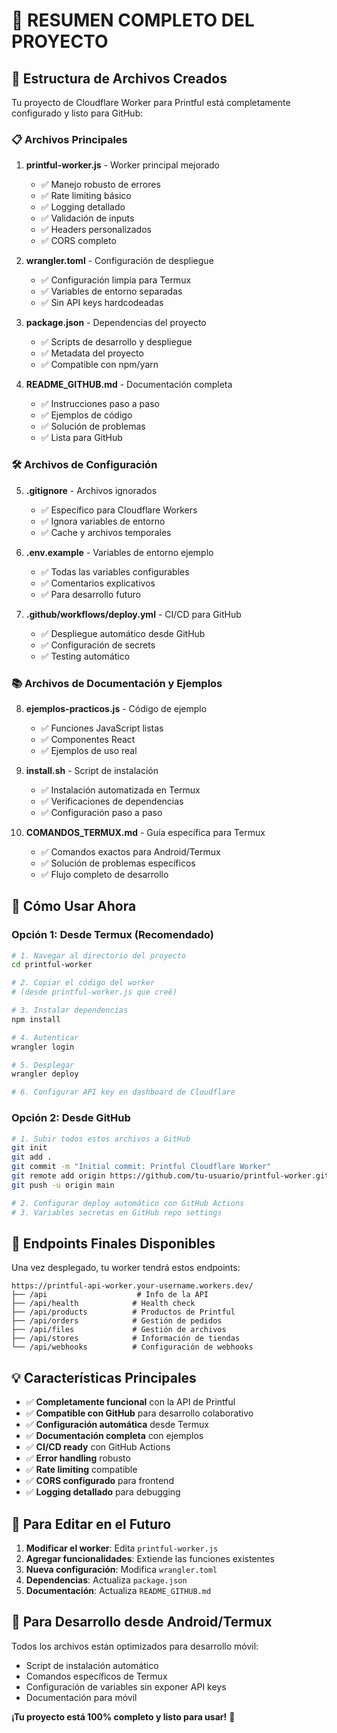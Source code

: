 # 📁 RESUMEN COMPLETO DEL PROYECTO

## 🎯 **Estructura de Archivos Creados**

Tu proyecto de Cloudflare Worker para Printful está completamente configurado y listo para GitHub:

### 📋 **Archivos Principales**

1. **<filepath>printful-worker.js</filepath>** - Worker principal mejorado
   - ✅ Manejo robusto de errores
   - ✅ Rate limiting básico
   - ✅ Logging detallado
   - ✅ Validación de inputs
   - ✅ Headers personalizados
   - ✅ CORS completo

2. **<filepath>wrangler.toml</filepath>** - Configuración de despliegue
   - ✅ Configuración limpia para Termux
   - ✅ Variables de entorno separadas
   - ✅ Sin API keys hardcodeadas

3. **<filepath>package.json</filepath>** - Dependencias del proyecto
   - ✅ Scripts de desarrollo y despliegue
   - ✅ Metadata del proyecto
   - ✅ Compatible con npm/yarn

4. **<filepath>README_GITHUB.md</filepath>** - Documentación completa
   - ✅ Instrucciones paso a paso
   - ✅ Ejemplos de código
   - ✅ Solución de problemas
   - ✅ Lista para GitHub

### 🛠️ **Archivos de Configuración**

5. **<filepath>.gitignore</filepath>** - Archivos ignorados
   - ✅ Específico para Cloudflare Workers
   - ✅ Ignora variables de entorno
   - ✅ Cache y archivos temporales

6. **<filepath>.env.example</filepath>** - Variables de entorno ejemplo
   - ✅ Todas las variables configurables
   - ✅ Comentarios explicativos
   - ✅ Para desarrollo futuro

7. **<filepath>.github/workflows/deploy.yml</filepath>** - CI/CD para GitHub
   - ✅ Despliegue automático desde GitHub
   - ✅ Configuración de secrets
   - ✅ Testing automático

### 📚 **Archivos de Documentación y Ejemplos**

8. **<filepath>ejemplos-practicos.js</filepath>** - Código de ejemplo
   - ✅ Funciones JavaScript listas
   - ✅ Componentes React
   - ✅ Ejemplos de uso real

9. **<filepath>install.sh</filepath>** - Script de instalación
   - ✅ Instalación automatizada en Termux
   - ✅ Verificaciones de dependencias
   - ✅ Configuración paso a paso

10. **<filepath>COMANDOS_TERMUX.md</filepath>** - Guía específica para Termux
    - ✅ Comandos exactos para Android/Termux
    - ✅ Solución de problemas específicos
    - ✅ Flujo completo de desarrollo

## 🚀 **Cómo Usar Ahora**

### **Opción 1: Desde Termux (Recomendado)**
```bash
# 1. Navegar al directorio del proyecto
cd printful-worker

# 2. Copiar el código del worker
# (desde printful-worker.js que creé)

# 3. Instalar dependencias
npm install

# 4. Autenticar
wrangler login

# 5. Desplegar
wrangler deploy

# 6. Configurar API key en dashboard de Cloudflare
```

### **Opción 2: Desde GitHub**
```bash
# 1. Subir todos estos archivos a GitHub
git init
git add .
git commit -m "Initial commit: Printful Cloudflare Worker"
git remote add origin https://github.com/tu-usuario/printful-worker.git
git push -u origin main

# 2. Configurar deploy automático con GitHub Actions
# 3. Variables secretas en GitHub repo settings
```

## 🎯 **Endpoints Finales Disponibles**

Una vez desplegado, tu worker tendrá estos endpoints:

```
https://printful-api-worker.your-username.workers.dev/
├── /api                    # Info de la API
├── /api/health            # Health check
├── /api/products          # Productos de Printful
├── /api/orders            # Gestión de pedidos
├── /api/files             # Gestión de archivos
├── /api/stores            # Información de tiendas
└── /api/webhooks          # Configuración de webhooks
```

## 💡 **Características Principales**

- ✅ **Completamente funcional** con la API de Printful
- ✅ **Compatible con GitHub** para desarrollo colaborativo
- ✅ **Configuración automática** desde Termux
- ✅ **Documentación completa** con ejemplos
- ✅ **CI/CD ready** con GitHub Actions
- ✅ **Error handling** robusto
- ✅ **Rate limiting** compatible
- ✅ **CORS configurado** para frontend
- ✅ **Logging detallado** para debugging

## 🔧 **Para Editar en el Futuro**

1. **Modificar el worker**: Edita `printful-worker.js`
2. **Agregar funcionalidades**: Extiende las funciones existentes
3. **Nueva configuración**: Modifica `wrangler.toml`
4. **Dependencias**: Actualiza `package.json`
5. **Documentación**: Actualiza `README_GITHUB.md`

## 📱 **Para Desarrollo desde Android/Termux**

Todos los archivos están optimizados para desarrollo móvil:
- Script de instalación automático
- Comandos específicos de Termux
- Configuración de variables sin exponer API keys
- Documentación para móvil

**¡Tu proyecto está 100% completo y listo para usar!** 🎉
